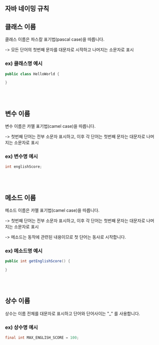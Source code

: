 ## 자바 네이밍 규칙

## 클래스 이름
 
클래스 이름은 파스칼 표기법(pascal case)을 따릅니다. 

-> 모든 단어의 첫번째 문자를 대문자로 시작하고 나머지는 소문자로 표시


### ex) 클래스명 예시

```java
public class HelloWorld {

}
```

<br/><br/>


## 변수 이름
 
변수 이름은 카멜 표기법(camel case)을 따릅니다. 

-> 첫번째 단어는 전부 소문자 표시하고, 이후 각 단어는 첫번째 문자는 대문자로 나머지는 소문자로 표시


### ex) 변수명 예시

```java
int englishScore;
```

<br/><br/>


## 메소드 이름
 

메소드 이름은 카멜 표기법(camel case)을 따릅니다. 

-> 첫번째 단어는 전부 소문자 표시하고, 이후 각 단어는 첫번째 문자는 대문자로 나머지는 소문자로 표시

-> 메소드는 동작에 관련된 내용이므로 첫 단어는 동사로 시작합니다. 

 
### ex) 메소드명 예시

```java
public int getEnglishScore() {

}
```

<br/><br/>


## 상수 이름
 

상수는 이름 전체를 대문자로 표시하고 단어와 단어사이는 "_" 를 사용합니다. 

### ex) 상수명 예시

```java
final int MAX_ENGLISH_SCORE = 100;
 ```

 
